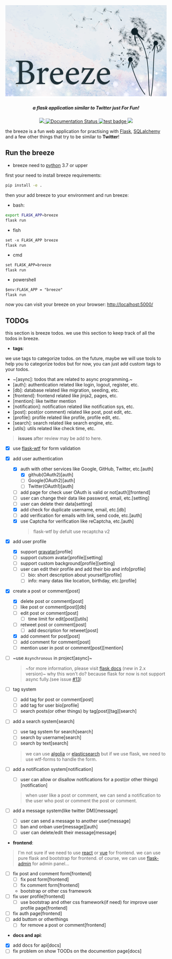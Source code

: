 <p algin="center">
    <img src="https://raw.githubusercontent.com/mmdbalkhi/breeze/main/artwork/breeze.png">
</p>

<h5 align="center"> a flask application similar to Twitter just For Fun!</h5>

<p align="center">
    <a href="https://github.com/mmdbalkhi/breeze/tree/main/LICENSE">
        <img src="https://img.shields.io/badge/license-MIT-blue.svg">
    </a>
    <a href='https://python-breeze.readthedocs.io/?badge=latest'>
        <img src='https://readthedocs.org/projects/python-breeze/badge/?version=latest' alt='Documentation Status' />
    </a>
    <a href="https://github.com/mmdbalkhi/breeze/actions/workflows/tests.yml">
        <img src="https://github.com/mmdbalkhi/breeze/actions/workflows/tests.yaml/badge.svg"
        alt="test badge">
    </a>
    <a href="https://codecov.io/gh/mmdbalkhi/breeze">
        <img src="https://codecov.io/gh/mmdbalkhi/breeze/branch/main/graph/badge.svg?token=6C8nLeyYht"/>
    </a>
</p>

the breeze is a fun web application for practising with [Flask](https://flask.palletsprojects.com/), [SQLalchemy](https://www.sqlalchemy.org/) and a few other things that try to be similar to **Twitter**!

## Run the breeze

* breeze need to [python](https://python.org) 3.7 or upper

first your need to install breeze requirements:

```bash
pip install -e .
```

then your add breeze to your environment and run breeze:

* bash:

```bash
export FLASK_APP=breeze
flask run
```

* fish

```fish
set -x FLASK_APP breeze
flask run
```

* cmd

```
set FLASK_APP=breeze
flask run
```

* powershell

```
$env:FLASK_APP = "breeze"
flask run
```

now you can visit your breeze on your browser: [http://localhost:5000/](http://localhost:5000/)

## TODOs

this section is breeze todos. we use this section to keep track of all the todos in breeze.

* **tags**:

we use tags to categorize todos. on the future, maybe we will use tools to help you to categorize todos but for now, you can just add custom tags to your todos.

* ~[async]: todos that are related to async programming.~
* [auth]: authentication related like login, logout, register, etc.
* [db]: database related like migration, seeding, etc.
* [frontend]: frontend related like jinja2, pages, etc.
* [mention]: like twitter mention
* [notification]: notification related like notification sys, etc.
* [post]: post(or comment) related like post, post edit, etc.
* [profile]: profile related like profile, profile edit, etc.
* [search]: search related like search engine, etc.
* [utils]: utils related like check time, etc.

> **__issues__** after review may be add to here.

* [X] use [flask-wtf](https://flask-wtf.readthedocs.io/en/stable/) for form validation
* [x] add user authentication
    - [X] auth with other services like Google, GitHub, Twitter, etc.[auth]
        - [X] github(OAuth2)[auth]
        - [ ] Google(OAuth2)[auth]
        - [ ] Twitter(OAuth1)[auth]
    - [ ] add page for check user OAuth is valid or not[auth][frontend]
    - [ ] user can change their data like password, email, etc.[setting]
    - [ ] user can delete their data[setting]
    - [X] add check for duplicate username, email, etc.[db]
    - [ ] add verification for emails with link, send code, etc.[auth]
    - [X] use Captcha for verification like reCaptcha, etc.[auth]
        > flask-wtf by defult use recaptcha v2
* [x] add user profile
    - [X] support [gravatar](https://en.gravatar.com/)[profile]
    - [ ] support cutsom avatar[profile][setting]
    - [ ] support custom background[profile][setting]
    - [ ] user can edit their profile and add their bio and info[profile]
        - [ ] bio: short description about yourself[profile]
        - [ ] info: many datas like location, birthday, etc.[profile]
* [X] create a post or comment[post]
    - [X] delete post or comment[post]
    - [ ] like post or comment[post][db]
    - [ ] edit post or comment[post]
        - [ ] time limit for edit[post][utils]
    - [ ] retweet post or comment[post]
        - [ ] add description for retweet[post]
    - [X] add comment for post[post]
    - [ ] add comment for comment[post]
    - [ ] mention user in post or comment[post][mention]
* [ ] ~use `Asynchronous` in project[async]~
    > ~for more information, please visit [flask docs](https://flask.palletsprojects.com/en/2.1.x/async-await/) (new in 2.x version)~
    why this won't do? because flask for now is not support async fully.(see issue [#13](https://github.com/mmdbalkhi/breeze/issues/13))

* [ ] tag system
    - [ ] add tag for post or comment[post]
    - [ ] add tag for user bio[profile]
    - [ ] search posts(or other things) by tag[post][tag][search]
* [ ] add a search system[search]
    - [ ] use tag system for search[search]
    - [ ] search by username[search]
    - [ ] search by text[search]
    > we can use [algolia](https://www.algolia.com/) or [elasticsearch](https://www.elastic.co/) but if we use flask, we need to use wtf-forms to handle the form.

* [ ] add a notification system[notification]
    - [ ] user can allow or disallow notifications for a post(or other things)[notification]
    > when user like a post or comment, we can send a notification to the user who post or comment the post or comment.

* [ ] add a message system(like twitter DM)[message]
    - [ ] user can send a message to another user[message]
    - [ ] ban and onban user[message][auth]
    - [ ] user can delete/edit their message[message]

* **frontend**:

> I'm not sure if we need to use [react](https://reactjs.org/) or [vue](https://vuejs.org/) for frontend. we can use pure flask and bootstrap for frontend. of course, we can use [flask-admin](https://flask-admin.readthedocs.io/en/latest/) for admin panel...

* [ ] fix post and comment form[frontend]
    - [ ] fix post form[frontend]
    - [ ] fix comment form[frontend]
    - bootstrap or other css framework
* [ ] fix user profile[frontend]
    - [ ] use bootstrap and other css framework(if need) for improve user profile page[frontend]
* [ ] fix auth page[frontend]
* [ ] add buttom or otherthings
    - [ ] for remove a post or comment[frontend]

* **docs and api**:

* [X] add docs for api[docs]
* [ ] fix problem on show TOODs on the documention page[docs]
